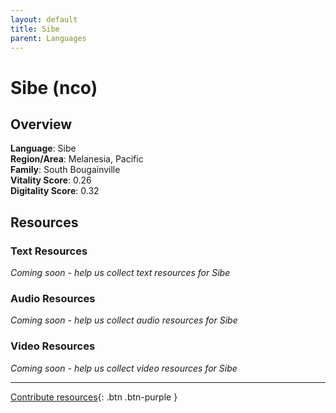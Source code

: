 ```yaml
---
layout: default
title: Sibe
parent: Languages
---
```


# Sibe (nco)

## Overview

**Language**: Sibe  
**Region/Area**: Melanesia, Pacific  
**Family**: South Bougainville  
**Vitality Score**: 0.26  
**Digitality Score**: 0.32  

## Resources

### Text Resources
*Coming soon - help us collect text resources for Sibe*

### Audio Resources
*Coming soon - help us collect audio resources for Sibe*

### Video Resources
*Coming soon - help us collect video resources for Sibe*

---

[Contribute resources](https://fairtrain.github.io/){: .btn .btn-purple }
